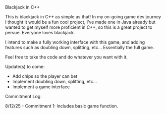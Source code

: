 Blackjack in C++

This is blackjack in C++ as simple as that! In my on-going game dev journey I thought it would be a fun cool project, I've made one in Java already but wanted to get myself more proficient in C++, so this is a great project to persue. Everyone loves blackjack.

I intend to make a fully working interface with this game, and adding features such as doubling down, splitting, etc... Essentially the full game. 

Feel free to take the code and do whatever you want with it. 

Update(s) to come: 
- Add chips so the player can bet
- Implement doubling down, splitting, etc...
- Implement a game interface

Commitment Log: 

8/12/25 - Commitment 1: Includes basic game function. 